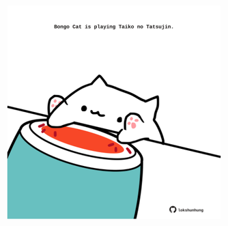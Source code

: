 <!-- built at 12/02/2025, 08:00:49 UTC -->
<p align="center">
  <img width="500" height="500" src="./ReadmeImage.svg">
</p>
